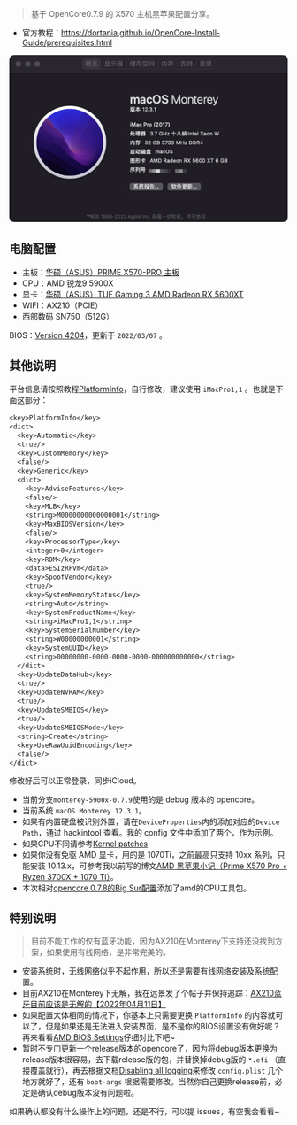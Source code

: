 > 基于 OpenCore0.7.9 的 X570 主机黑苹果配置分享。

* 官方教程：https://dortania.github.io/OpenCore-Install-Guide/prerequisites.html

![Overview](./Assets/overview.png)

## 电脑配置

* 主板：[华硕（ASUS）PRIME X570-PRO 主板](https://www.asus.com/Motherboards-Components/Motherboards/All-series/PRIME-X570-PRO/)
* CPU：AMD 锐龙9 5900X
* 显卡：[华硕（ASUS）TUF Gaming 3 AMD Radeon RX 5600XT](https://www.asus.com/Motherboards-Components/Graphics-Cards/All-series/TUF-3-RX5600XT-O6G-EVO-GAMING/)
* WIFI：AX210（PCIE）
* 西部数码 SN750（512G）

BIOS：[Version 4204](https://www.asus.com/Motherboards-Components/Motherboards/All-series/PRIME-X570-PRO/HelpDesk_BIOS/)，更新于 `2022/03/07` 。

## 其他说明

平台信息请按照教程[PlatformInfo](https://dortania.github.io/OpenCore-Install-Guide/AMD/zen.html#platforminfo)，自行修改，建议使用 `iMacPro1,1` 。也就是下面这部分：

```
<key>PlatformInfo</key>
<dict>
  <key>Automatic</key>
  <true/>
  <key>CustomMemory</key>
  <false/>
  <key>Generic</key>
  <dict>
    <key>AdviseFeatures</key>
    <false/>
    <key>MLB</key>
    <string>M0000000000000001</string>
    <key>MaxBIOSVersion</key>
    <false/>
    <key>ProcessorType</key>
    <integer>0</integer>
    <key>ROM</key>
    <data>ESIzRFVm</data>
    <key>SpoofVendor</key>
    <true/>
    <key>SystemMemoryStatus</key>
    <string>Auto</string>
    <key>SystemProductName</key>
    <string>iMacPro1,1</string>
    <key>SystemSerialNumber</key>
    <string>W00000000001</string>
    <key>SystemUUID</key>
    <string>00000000-0000-0000-0000-000000000000</string>
  </dict>
  <key>UpdateDataHub</key>
  <true/>
  <key>UpdateNVRAM</key>
  <true/>
  <key>UpdateSMBIOS</key>
  <true/>
  <key>UpdateSMBIOSMode</key>
  <string>Create</string>
  <key>UseRawUuidEncoding</key>
  <false/>
</dict>
```

修改好后可以正常登录，同步iCloud。

* 当前分支`monterey-5900x-0.7.9`使用的是 debug 版本的 opencore。
* 当前系统 `macOS Monterey 12.3.1`。
* 如果有内置硬盘被识别外置，请在`DeviceProperties`内的添加对应的`Device Path`，通过 hackintool 查看。我的 config 文件中添加了两个，作为示例。
* 如果CPU不同请参考[Kernel patches](https://github.com/AMD-OSX/AMD_Vanilla/tree/master)
* 如果你没有免驱 AMD 显卡，用的是 1070Ti，之前最高只支持 10xx 系列，只能安装 10.13.x，可参考我以前写的博文[AMD 黑苹果小记（Prime X570 Pro + Ryzen 3700X + 1070 Ti）](https://www.whidy.net/amd-hackintosh-note-with-asus-prime-x570-pro-ryzen-3700x-nvidia-1070ti)。
* 本次相对[opencore 0.7.8的Big Sur配置](https://github.com/whidy/ASUS-PRIME-X570-PRO-Hackintosh/releases/tag/opencore-0.7.8-for-big-sur-v1.0.0)添加了amd的CPU工具包。

## 特别说明

> 目前不能工作的仅有蓝牙功能，因为AX210在Monterey下支持还没找到方案，如果使用有线网络，是非常完美的。

* 安装系统时，无线网络似乎不起作用，所以还是需要有线网络安装及系统配置。
* 目前AX210在Monterey下无解，我在远景发了个帖子并保持追踪：[AX210蓝牙目前应该是无解的【2022年04月11日】](https://bbs.pcbeta.com/viewthread-1927546-1-2.html)
* 如果配置大体相同的情况下，你基本上只需要更换 `PlatformInfo` 的内容就可以了，但是如果还是无法进入安装界面，是不是你的BIOS设置没有做好呢？再来看看[AMD BIOS Settings](https://dortania.github.io/OpenCore-Install-Guide/AMD/zen.html#amd-bios-settings)仔细对比下吧~
* 暂时不专门更新一个release版本的opencore了，因为将debug版本更换为release版本很容易，去下载release版的包，并替换掉debug版的 `*.efi` （直接覆盖就行），再去根据文档[Disabling all logging](https://dortania.github.io/OpenCore-Install-Guide/troubleshooting/debug.html#config-changes)来修改 `config.plist` 几个地方就好了，还有 `boot-args` 根据需要修改。当然你自己更换release前，必定是确认debug版本没有问题啦。

如果确认都没有什么操作上的问题，还是不行，可以提 issues，有空我会看看~
